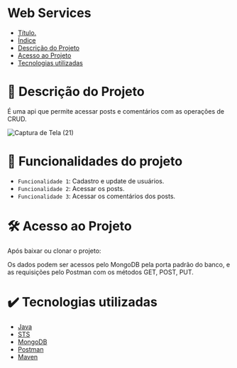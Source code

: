 # Web Services

* [Título.](#Título)
* [Índice](#índice)
* [Descrição do Projeto](#descrição-do-projeto)
* [Acesso ao Projeto](#acesso-ao-projeto)
* [Tecnologias utilizadas](#tecnologias-utilizadas)

# 📝 Descrição do Projeto 
  
É uma api que permite acessar posts e comentários com as operações de CRUD.

![Captura de Tela (21)](https://github.com/AnnaBea10/workshop-api/assets/108490141/eb1c8316-de08-4ef7-a6f6-9303910334da)


# 🔨 Funcionalidades do projeto

- `Funcionalidade 1`: Cadastro e update de usuários.
- `Funcionalidade 2`: Acessar os posts.
- `Funcionalidade 3`: Acessar os comentários dos posts.

# 🛠️ Acesso ao Projeto

Após baixar ou clonar o projeto:

Os dados podem ser acessos pelo MongoDB pela porta padrão do banco, e as requisições pelo Postman com os métodos GET, POST, PUT. 

# ✔️ Tecnologias utilizadas

* [Java](#Java)
* [STS](#STS)
* [MongoDB](#MongoDB)
* [Postman](#Postman)
* [Maven](#Maven)
